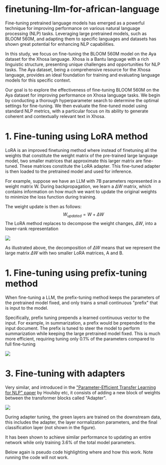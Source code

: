 # finetuning-llm-for-african-language

Fine-tuning pretrained language models has emerged as a powerful technique for improving performance on various natural language processing (NLP) tasks. Leveraging large pretrained models, such as BLOOM 560M, and adapting them to specific languages and datasets has shown great potential for enhancing NLP capabilities.

In this study, we focus on fine-tuning the BLOOM 560M model on the Aya dataset for the Xhosa language. Xhosa is a Bantu language with a rich linguistic structure, presenting unique challenges and opportunities for NLP tasks. The Aya dataset, being a comprehensive resource for the Xhosa language, provides an ideal foundation for training and evaluating language models for this specific context.

Our goal is to explore the effectiveness of fine-tuning BLOOM 560M on the Aya dataset for improving performance on Xhosa language tasks. We begin by conducting a thorough hyperparameter search to determine the optimal settings for fine-tuning. We then evaluate the fine-tuned model using standard NLP metrics, with a particular focus on its ability to generate coherent and contextually relevant text in Xhosa.

# 1. Fine-tuning using LoRA method
LoRA is an improved finetuning method where instead of finetuning all the weights that constitute the weight matrix of the pre-trained large language model, two smaller matrices that approximate this larger matrix are fine-tuned. These matrices constitute the LoRA adapter. This fine-tuned adapter is then loaded to the pretrained model and used for inference.

For example, suppose we have an LLM with 7B parameters represented in a weight matrix W. During backpropagation, we learn a $\Delta W$ matrix, which contains information on how much we want to update the original weights to minimize the loss function during training.

The weight update is then as follows:
$$
    W_{updated} = W + \Delta W
$$
The LoRA method replaces to decompose the weight changes, $\Delta W$, into a lower-rank representation

<img src="https://substackcdn.com/image/fetch/f_auto,q_auto:good,fl_progressive:steep/https%3A%2F%2Fsubstack-post-media.s3.amazonaws.com%2Fpublic%2Fimages%2F5dfbd169-eb7e-41e1-a050-556ccd6fb679_1600x672.png">


As illustrated above, the decomposition of $\Delta W$ means that we represent the large matrix $\Delta W$ with two smaller LoRA matrices, A and B.

# 1. Fine-tuning using prefix-tuning method
When fine-tuning a LLM, the prefix-tuning method keeps the parameters of the pretrained model fixed, and only trains a small continuous "prefix" that is input to the model.

Specifically, prefix tuning prepends a learned continuous vector to the input. For example, in summarization, a prefix would be prepended to the input document. The prefix is tuned to steer the model to perform summarization while keeping the large pretrained model fixed. This is much more efficient, requiring tuning only 0.1% of the parameters compared to full fine-tuning 

<img src="https://miro.medium.com/v2/resize:fit:932/1*fs6UQu4LSXybYC43IMJv1w.png">

# 3. Fine-tuning with adapters
Very similar, and introduced in the ["Parameter-Efficient Transfer Learning for NLP" paper](https://arxiv.org/abs/1902) by Houlsby etc, it consists of adding a new block of weights between the transformer blocks called "Adapter".

<img src="https://drive.google.com/uc?export=view&id=1t521Q3_yAuUDsoakJmv7cgQyF5-VvjgX" />

During adapter tuning, the green layers are trained on the downstream data, this includes the adapter, the layer normalization parameters, and the final classification layer (not shown in the figure).

 It has been shown to achieve similar performance to updating an entire network while only training 3.6% of the total model parameters.

Below again is pseudo code highlighting where and how this work. Note running the code will not work.